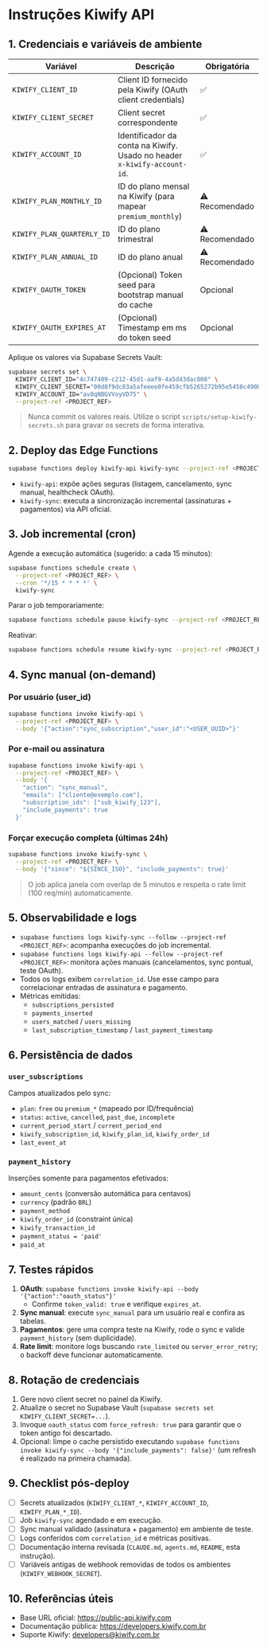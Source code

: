 # Instruções Kiwify API

## 1. Credenciais e variáveis de ambiente

| Variável | Descrição | Obrigatória |
|----------|-----------|-------------|
| `KIWIFY_CLIENT_ID` | Client ID fornecido pela Kiwify (OAuth client credentials) | ✅ |
| `KIWIFY_CLIENT_SECRET` | Client secret correspondente | ✅ |
| `KIWIFY_ACCOUNT_ID` | Identificador da conta na Kiwify. Usado no header `x-kiwify-account-id`. | ✅ |
| `KIWIFY_PLAN_MONTHLY_ID` | ID do plano mensal na Kiwify (para mapear `premium_monthly`) | ⚠️ Recomendado |
| `KIWIFY_PLAN_QUARTERLY_ID` | ID do plano trimestral | ⚠️ Recomendado |
| `KIWIFY_PLAN_ANNUAL_ID` | ID do plano anual | ⚠️ Recomendado |
| `KIWIFY_OAUTH_TOKEN` | (Opcional) Token seed para bootstrap manual do cache | Opcional |
| `KIWIFY_OAUTH_EXPIRES_AT` | (Opcional) Timestamp em ms do token seed | Opcional |

Aplique os valores via Supabase Secrets Vault:

```bash
supabase secrets set \
  KIWIFY_CLIENT_ID="4c747409-c212-45d1-aaf9-4a5d43dac808" \
  KIWIFY_CLIENT_SECRET="00d8f9dc83a5afeeee0fe459cfb5265272b95e5458c4908411273e5dfac03401" \
  KIWIFY_ACCOUNT_ID="av8qNBGVVoyVD75" \
  --project-ref <PROJECT_REF>
```

> Nunca commit os valores reais. Utilize o script `scripts/setup-kiwify-secrets.sh` para gravar os secrets de forma interativa.

## 2. Deploy das Edge Functions

```bash
supabase functions deploy kiwify-api kiwify-sync --project-ref <PROJECT_REF>
```

- `kiwify-api`: expõe ações seguras (listagem, cancelamento, sync manual, healthcheck OAuth).
- `kiwify-sync`: executa a sincronização incremental (assinaturas + pagamentos) via API oficial.

## 3. Job incremental (cron)

Agende a execução automática (sugerido: a cada 15 minutos):

```bash
supabase functions schedule create \
  --project-ref <PROJECT_REF> \
  --cron '*/15 * * * *' \
  kiwify-sync
```

Parar o job temporariamente:

```bash
supabase functions schedule pause kiwify-sync --project-ref <PROJECT_REF>
```

Reativar:

```bash
supabase functions schedule resume kiwify-sync --project-ref <PROJECT_REF>
```

## 4. Sync manual (on-demand)

### Por usuário (user_id)

```bash
supabase functions invoke kiwify-api \
  --project-ref <PROJECT_REF> \
  --body '{"action":"sync_subscription","user_id":"<USER_UUID>"}'
```

### Por e-mail ou assinatura

```bash
supabase functions invoke kiwify-api \
  --project-ref <PROJECT_REF> \
  --body '{
    "action": "sync_manual",
    "emails": ["cliente@exemplo.com"],
    "subscription_ids": ["sub_kiwify_123"],
    "include_payments": true
  }'
```

### Forçar execução completa (últimas 24h)

```bash
supabase functions invoke kiwify-sync \
  --project-ref <PROJECT_REF> \
  --body '{"since": "${SINCE_ISO}", "include_payments": true}'
```

> O job aplica janela com overlap de 5 minutos e respeita o rate limit (100 req/min) automaticamente.

## 5. Observabilidade e logs

- `supabase functions logs kiwify-sync --follow --project-ref <PROJECT_REF>`: acompanha execuções do job incremental.
- `supabase functions logs kiwify-api --follow --project-ref <PROJECT_REF>`: monitora ações manuais (cancelamentos, sync pontual, teste OAuth).
- Todos os logs exibem `correlation_id`. Use esse campo para correlacionar entradas de assinatura e pagamento.
- Métricas emitidas:
  - `subscriptions_persisted`
  - `payments_inserted`
  - `users_matched` / `users_missing`
  - `last_subscription_timestamp` / `last_payment_timestamp`

## 6. Persistência de dados

### `user_subscriptions`

Campos atualizados pelo sync:

- `plan`: `free` ou `premium_*` (mapeado por ID/frequência)
- `status`: `active`, `cancelled`, `past_due`, `incomplete`
- `current_period_start` / `current_period_end`
- `kiwify_subscription_id`, `kiwify_plan_id`, `kiwify_order_id`
- `last_event_at`

### `payment_history`

Inserções somente para pagamentos efetivados:

- `amount_cents` (conversão automática para centavos)
- `currency` (padrão `BRL`)
- `payment_method`
- `kiwify_order_id` (constraint única)
- `kiwify_transaction_id`
- `payment_status = 'paid'`
- `paid_at`

## 7. Testes rápidos

1. **OAuth**: `supabase functions invoke kiwify-api --body '{"action":"oauth_status"}'`
   - Confirme `token_valid: true` e verifique `expires_at`.
2. **Sync manual**: execute `sync_manual` para um usuário real e confira as tabelas.
3. **Pagamentos**: gere uma compra teste na Kiwify, rode o sync e valide `payment_history` (sem duplicidade).
4. **Rate limit**: monitore logs buscando `rate_limited` ou `server_error_retry`; o backoff deve funcionar automaticamente.

## 8. Rotação de credenciais

1. Gere novo client secret no painel da Kiwify.
2. Atualize o secret no Supabase Vault (`supabase secrets set KIWIFY_CLIENT_SECRET=...`).
3. Invoque `oauth_status` com `force_refresh: true` para garantir que o token antigo foi descartado.
4. Opcional: limpe o cache persistido executando `supabase functions invoke kiwify-sync --body '{"include_payments": false}'` (um refresh é realizado na primeira chamada).

## 9. Checklist pós-deploy

- [ ] Secrets atualizados (`KIWIFY_CLIENT_*`, `KIWIFY_ACCOUNT_ID`, `KIWIFY_PLAN_*_ID`).
- [ ] Job `kiwify-sync` agendado e em execução.
- [ ] Sync manual validado (assinatura + pagamento) em ambiente de teste.
- [ ] Logs conferidos com `correlation_id` e métricas positivas.
- [ ] Documentação interna revisada (`CLAUDE.md`, `agents.md`, `README`, esta instrução).
- [ ] Variáveis antigas de webhook removidas de todos os ambientes (`KIWIFY_WEBHOOK_SECRET`).

## 10. Referências úteis

- Base URL oficial: https://public-api.kiwify.com
- Documentação pública: https://developers.kiwify.com.br
- Suporte Kiwify: developers@kiwify.com.br
